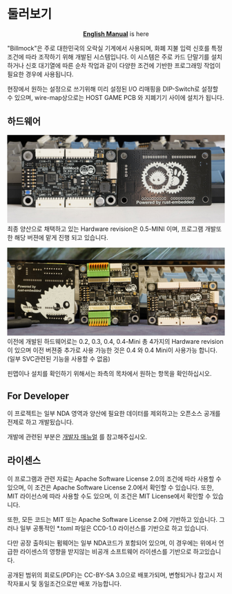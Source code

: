 <!--
SPDX-FileCopyrightText: © 2023 Jinwoo Park (pmnxis@gmail.com)

SPDX-License-Identifier: MIT OR Apache-2.0
-->

# 둘러보기

<div><center><a style="font-weight:bold" href="https://billmock.pmnxis.net">English Manual</a> is here </center></div>

"Billmock"은 주로 대한민국의 오락실 기계에서 사용되며, 화폐 지불 입력 신호를 특정 조건에 따라 조작하기 위해 개발된 시스템입니다. 이 시스템은 주로 카드 단말기를 설치하거나 신호 대기열에 따른 순차 작업과 같이 다양한 조건에 기반한 프로그래밍 작업이 필요한 경우에 사용됩니다.

현장에서 원하는 설정으로 쓰기위해 미리 설정된 I/O 리매핑을 DIP-Switch로 설정할 수 있으며, wire-map상으로는 HOST GAME PCB 와 지폐기기 사이에 설치가 됩니다. 

## 하드웨어
![Actual BillMock PCB 0v5](./images/BillMockPCB_0v5_mini.jpg)
최종 양산으로 채택하고 있는 Hardware revision은 0.5-MINI 이며, 프로그램 개발또한 해당 버젼에 맡게 진행 되고 있습니다.

![Actual BillMock PCB 0v4](./images/BillMockPCB_0v4.jpg)
이전에 개발된 하드웨어로는 0.2, 0.3, 0.4, 0.4-Mini 총 4가지의 Hardware revision이 있으며 이전 버젼중 추가로 사용 가능한 것은 0.4 와 0.4 Mini이 사용가능 합니다. (일부 SVC관련된 기능을 사용할 수 없음)

핀맵이나 설치를 확인하기 위해서는 좌측의 목차에서 원하는 항목을 확인하십시오.

## For Developer
이 프로젝트는 일부 NDA 영역과 양산에 필요한 데이터를 제외하고는 오픈소스 공개를 전제로 하고 개발됬습니다. 

개발에 관련된 부분은 [개발자 매뉴얼](dev_manual.md) 를 참고해주십시오.

## 라이센스
이 프로그램과 관련 자료는 Apache Software License 2.0의 조건에 따라 사용할 수 있으며, 이 조건은 Apache Software License 2.0에서 확인할 수 있습니다. 또한, MIT 라이선스에 따라 사용할 수도 있으며, 이 조건은 MIT License에서 확인할 수 있습니다.

또한, 모든 코드는 MIT 또는 Apache Software License 2.0에 기반하고 있습니다. 그러나 일부 공통적인 *.toml 파일은 CC0-1.0 라이선스를 기반으로 하고 있습니다.

다만 공장 출하되는 펌웨어는 일부 NDA코드가 포함되어 있으며, 이 경우에는 위에서 언급한 라이센스의 영향을 받지않는 비공개 소프트웨어 라이센스를 기반으로 하고있습니다.

공개된 범위의 회로도(PDF)는 CC-BY-SA 3.0으로 배포가되며, 변형되거나 참고시 저작자표시 및 동일조건으로만 배포 가능합니다.
